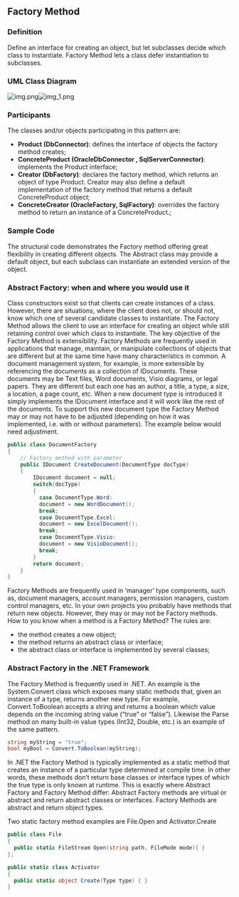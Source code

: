 ## Factory Method

### Definition

Define an interface for creating an object, but let subclasses decide which class to instantiate. Factory Method lets a
class defer instantiation to subclasses.

### UML Class Diagram

![img.png](img.png)![img_1.png](resources/img_1.png)

### Participants

The classes and/or objects participating in this pattern are:

- **Product (DbConnector)**: defines the interface of objects the factory method creates;
- **ConcreteProduct (OracleDbConnector , SqlServerConnector)**: implements the Product interface;
- **Creator (DbFactory)**: declares the factory method, which returns an object of type Product. Creator may also define
  a default implementation of the factory method that returns a default ConcreteProduct object;
- **ConcreteCreator (OracleFactory, SqlFactory)**: overrides the factory method to return an instance of a
  ConcreteProduct.;

### Sample Code

The structural code demonstrates the Factory method offering great flexibility in creating different objects. The
Abstract class may provide a default object, but each subclass can instantiate an extended version of the object.

### Abstract Factory: when and where you would use it

Class constructors exist so that clients can create instances of a class. However, there are situations, where the
client does not, or should not, know which one of several candidate classes to instantiate. The Factory Method allows
the client to use an interface for creating an object while still retaining control over which class to instantiate. The
key objective of the Factory Method is extensibility. Factory Methods are frequently used in applications that manage,
maintain, or manipulate collections of objects that are different but at the same time have many characteristics in
common. A document management system, for example, is more extensible by referencing the documents as a collection of
IDocuments. These documents may be Text files, Word documents, Visio diagrams, or legal papers. They are different but
each one has an author, a title, a type, a size, a location, a page count, etc. When a new document type is introduced
it simply implements the IDocument interface and it will work like the rest of the documents. To support this new
document type the Factory Method may or may not have to be adjusted (depending on how it was implemented, i.e. with or
without parameters). The example below would need adjustment.

````c#
public class DocumentFactory
{
    // Factory method with parameter
    public IDocument CreateDocument(DocumentType docType)
    {
        IDocument document = null;
        switch(docType)
        {
          case DocumentType.Word:
          document = new WordDocument();
          break;
          case DocumentType.Excel:
          document = new ExcelDocument();
          break;
          case DocumentType.Visio:
          document = new VisioDocument();
          break;
        }
        return document;
    }
}
````

Factory Methods are frequently used in ‘manager’ type components, such as, document managers, account managers,
permission managers, custom control managers, etc. In your own projects you probably have methods that return new
objects. However, they may or may not be Factory methods. How to you know when a method is a Factory Method? The rules
are:

- the method creates a new object;
- the method returns an abstract class or interface;
- the abstract class or interface is implemented by several classes;

### Abstract Factory in the .NET Framework

The Factory Method is frequently used in .NET. An example is the System.Convert class which exposes many static methods
that, given an instance of a type, returns another new type. For example, Convert.ToBoolean accepts a string and returns
a boolean which value depends on the incoming string value (“true” or “false”). Likewise the Parse method on many
built-in value types (Int32, Double, etc.) is an example of the same pattern.

```c#
string myString = "true";
bool myBool = Convert.ToBoolean(myString);
```

In .NET the Factory Method is typically implemented as a static method that creates an instance of a particular type
determined at compile time. In other words, these methods don’t return base classes or interface types of which the true
type is only known at runtime. This is exactly where Abstract Factory and Factory Method differ: Abstract Factory
methods are virtual or abstract and return abstract classes or interfaces. Factory Methods are abstract and return
object types.

Two static factory method examples are File.Open and Activator.Create

```c#
public class File
{
  public static FileStream Open(string path, FileMode mode){ }
};
```

```c#
public static class Activator
{
  public static object Create(Type type) { }
}
```
